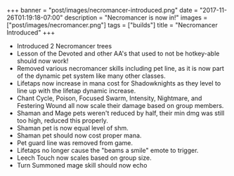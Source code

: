 +++
banner = "post/images/necromancer-introduced.png"
date = "2017-11-26T01:19:18-07:00"
description = "Necromancer is now in!"
images = ["post/images/necromancer.png"]
tags = ["builds"]
title = "Necromancer Introduced"
+++
* Introduced 2 Necromancer trees
* Lesson of the Devoted and other AA's that used to not be hotkey-able should now work!
* Removed various necromancer skills including pet line, as it is now part of the dynamic pet system like many other classes.
* Lifetaps now increase in mana cost for Shadowknights as they level to line up with the lifetap dynamic increase.
* Chant Cycle, Poison, Focused Swarm, Intensity, Nightmare, and Festering Wound all now scale their damage based on group members.
* Shaman and Mage pets weren't reduced by half, their min dmg was still too high, reduced this properly.
* Shaman pet is now equal level of shm.
* Shaman pet should now cost proper mana.
* Pet guard line was removed from game.
* Lifetaps no longer cause the "beams a smile" emote to trigger.
* Leech Touch now scales based on group size.
* Turn Summoned mage skill should now echo
<!--more-->